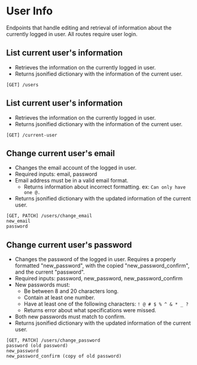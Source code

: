 # User Info
Endpoints that handle editing and retrieval of information about the currently logged in user. All routes require user login.

## List current user's information
- Retrieves the information on the currently logged in user.
- Returns jsonified dictionary with the information of the current user.
```
[GET] /users
```
## List current user's information
- Retrieves the information on the currently logged in user.
- Returns jsonified dictionary with the information of the current user.
```
[GET] /current-user
```
## Change current user's email
- Changes the email account of the logged in user.
- Required inputs: email, password
- Email address must be in a valid email format.
    - Returns information about incorrect formatting. ex: `Can only have one @.`
- Returns jsonified dictionary with the updated information of the current user.
```
[GET, PATCH] /users/change_email
new_email
password
```
## Change current user's password
- Changes the password of the logged in user. Requires a properly formatted "new_password", with the copied "new_password_confirm", and the current "password".
- Required inputs: password, new_password, new_password_confirm
- New passwords must:
    - Be between 8 and 20 characters long.
    - Contain at least one number.
    - Have at least one of the following characters: `! @ # $ % ^ & * _ ?`
    - Returns error about what specifications were missed.
- Both new passwords must match to confirm.
- Returns jsonified dictionary with the updated information of the current user.
```
[GET, PATCH] /users/change_password
password (old password)
new_password
new_password_confirm (copy of old password)
```